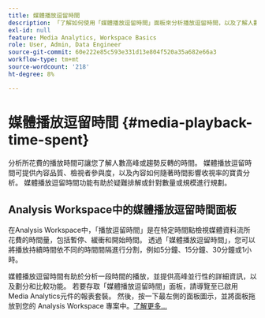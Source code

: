 ```yaml
---
title: 媒體播放逗留時間
description: 「了解如何使用「媒體播放逗留時間」面板來分析播放逗留時間，以及了解人數高峰及趨勢反轉的時間。」
exl-id: null
feature: Media Analytics, Workspace Basics
role: User, Admin, Data Engineer
source-git-commit: 60e222e85c593e331d13e804f520a35a682e66a3
workflow-type: tm+mt
source-wordcount: '218'
ht-degree: 8%

---
```


# 媒體播放逗留時間 {#media-playback-time-spent}

分析所花費的播放時間可讓您了解人數高峰或趨勢反轉的時間。 媒體播放逗留時間可提供內容品質、檢視者參與度，以及內容如何隨著時間影響收視率的寶貴分析。 媒體播放逗留時間功能有助於疑難排解或針對數量或規模進行規劃。

## Analysis Workspace中的媒體播放逗留時間面板

在Analysis Workspace中，「播放逗留時間」是在特定時間點檢視媒體資料流所花費的時間量，包括暫停、緩衝和開始時間。 透過「媒體播放逗留時間」，您可以將播放持續時間依不同的時間間隔進行分割，例如5分鐘、15分鐘、30分鐘或1小時。


媒體播放逗留時間有助於分析一段時間的播放，並提供高峰並行性的詳細資訊，以及劃分和比較功能。 若要存取「媒體播放逗留時間」面板，請導覽至已啟用Media Analytics元件的報表套裝。 然後，按一下最左側的面板圖示，並將面板拖放到您的 Analysis Workspace 專案中。[了解更多...](https://experienceleague.adobe.com/docs/analytics/analyze/analysis-workspace/panels/media-playback-time-spent.html)

<!-- ## DOES THIS APPLY Get Concurrent Viewers via Analytics Reporting API

REVISE You can also get concurrent viewer data for up to 1-month at a time at minute-level granularity using the Analytics Reporting API 2.0.  The reporting API uses the same definition of concurrent viewers as Analysis Workspace.  For more information see [_*Get concurrent viewers JSON report data with Analytics 2.0 APIs*_](/help/media-reports/media-default-reports/get-concurrent-json20.md). -->

